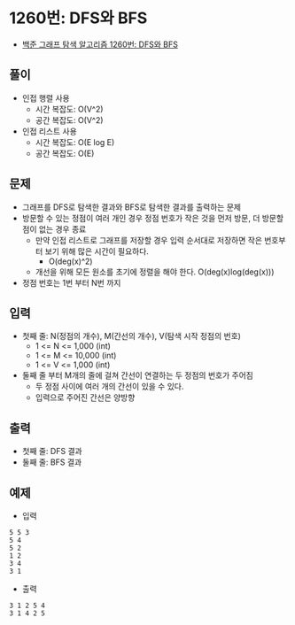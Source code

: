 # 1260번: DFS와 BFS
- [백준 그래프 탐색 알고리즘 1260번: DFS와 BFS](https://www.acmicpc.net/problem/1260)

## 풀이
- 인접 행렬 사용
  - 시간 복잡도: O(V^2)
  - 공간 복잡도: O(V^2)
- 인접 리스트 사용
  - 시간 복잡도: O(E log E)
  - 공간 복잡도: O(E)

## 문제
- 그래프를 DFS로 탐색한 결과와 BFS로 탐색한 결과를 출력하는 문제
- 방문할 수 있는 정점이 여러 개인 경우 정점 번호가 작은 것을 먼저 방문, 더 방문할 점이 없는 경우 종료
  - 만약 인접 리스트로 그래프를 저장할 경우 입력 순서대로 저장하면 작은 번호부터 보기 위해 많은 시간이 필요하다.
    - O(deg(x)^2)
  - 개선을 위해 모든 원소를 초기에 정렬을 해야 한다. O(deg(x)log(deg(x)))
- 정점 번호는 1번 부터 N번 까지

## 입력
- 첫째 줄: N(정점의 개수), M(간선의 개수), V(탐색 시작 정점의 번호)
  - 1 <= N <= 1,000  (int)
  - 1 <= M <= 10,000 (int)
  - 1 <= V <= 1,000  (int)
- 둘째 줄 부터 M개의 줄에 걸쳐 간선이 연결하는 두 정점의 번호가 주어짐
  - 두 정점 사이에 여러 개의 간선이 있을 수 있다.
  - 입력으로 주어진 간선은 양방향

## 출력
- 첫째 줄: DFS 결과
- 둘째 줄: BFS 결과

## 예제
- 입력
```text
5 5 3
5 4
5 2
1 2
3 4
3 1
```
- 출력
```text
3 1 2 5 4
3 1 4 2 5
```